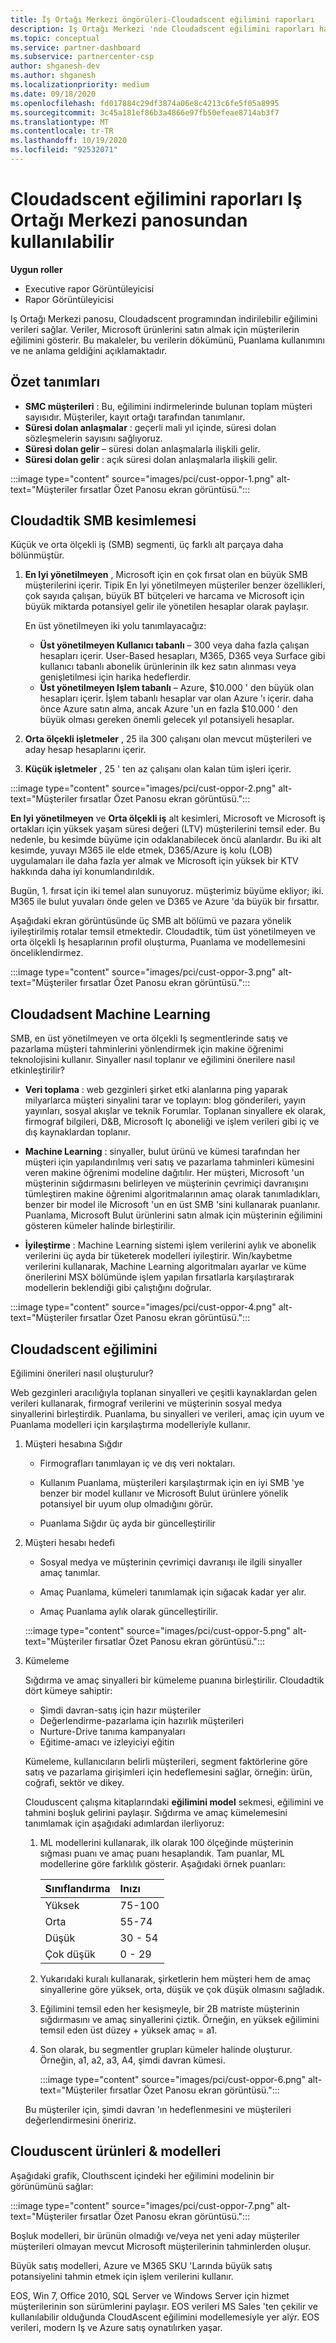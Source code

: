 ```yaml
---
title: İş Ortağı Merkezi öngörüleri-Cloudadscent eğilimini raporları
description: Iş Ortağı Merkezi 'nde Cloudadscent eğilimini raporları hakkında bilgi edinin. Microsoft ürünlerini satın almak için bir müşterinin eğilimini hakkında bilgiler içerir.
ms.topic: conceptual
ms.service: partner-dashboard
ms.subservice: partnercenter-csp
author: shganesh-dev
ms.author: shganesh
ms.localizationpriority: medium
ms.date: 09/18/2020
ms.openlocfilehash: fd017884c29df3874a06e8c4213c6fe5f05a8995
ms.sourcegitcommit: 3c45a181ef86b3a4866e97fb50efeae8714ab3f7
ms.translationtype: MT
ms.contentlocale: tr-TR
ms.lasthandoff: 10/19/2020
ms.locfileid: "92532071"
---
```

# <a name="cloudascent-propensity-reports-available-from-partner-center-dashboard"></a>Cloudadscent eğilimini raporları Iş Ortağı Merkezi panosundan kullanılabilir

**Uygun roller**
- Executive rapor Görüntüleyicisi
- Rapor Görüntüleyicisi

Iş Ortağı Merkezi panosu, Cloudadscent programından indirilebilir eğilimini verileri sağlar. Veriler, Microsoft ürünlerini satın almak için müşterilerin eğilimini gösterir.  Bu makaleler, bu verilerin dökümünü, Puanlama kullanımını ve ne anlama geldiğini açıklamaktadır.

## <a name="summary-definitions"></a>Özet tanımları

- **SMC müşterileri** : Bu, eğilimini indirmelerinde bulunan toplam müşteri sayısıdır.  Müşteriler, kayıt ortağı tarafından tanımlanır.
- **Süresi dolan anlaşmalar** : geçerli mali yıl içinde, süresi dolan sözleşmelerin sayısını sağlıyoruz.
- **Süresi dolan gelir** – süresi dolan anlaşmalarla ilişkili gelir.
- **Süresi dolan gelir** : açık süresi dolan anlaşmalarla ilişkili gelir.

:::image type="content" source="images/pci/cust-oppor-1.png" alt-text="Müşteriler fırsatlar Özet Panosu ekran görüntüsü.":::

## <a name="cloudascent-smb-segmentation"></a>Cloudadtik SMB kesimlemesi

Küçük ve orta ölçekli iş (SMB) segmenti, üç farklı alt parçaya daha bölünmüştür.

1. **En Iyi yönetilmeyen** , Microsoft için en çok fırsat olan en büyük SMB müşterilerini içerir. Tipik En Iyi yönetilmeyen müşteriler benzer özellikleri, çok sayıda çalışan, büyük BT bütçeleri ve harcama ve Microsoft için büyük miktarda potansiyel gelir ile yönetilen hesaplar olarak paylaşır.

   En üst yönetilmeyen iki yolu tanımlayacağız:

   - **Üst yönetilmeyen Kullanıcı tabanlı** – 300 veya daha fazla çalışan hesapları içerir. User-Based hesapları, M365, D365 veya Surface gibi kullanıcı tabanlı abonelik ürünlerinin ilk kez satın alınması veya genişletilmesi için harika hedeflerdir.
   - **Üst yönetilmeyen Işlem tabanlı** – Azure, $10.000 ' den büyük olan hesapları içerir. İşlem tabanlı hesaplar var olan Azure 'ı içerir. daha önce Azure satın alma, ancak Azure 'un en fazla $10.000 ' den büyük olması gereken önemli gelecek yıl potansiyeli hesaplar.

2. **Orta ölçekli işletmeler** , 25 ila 300 çalışanı olan mevcut müşterileri ve aday hesap hesaplarını içerir.

3. **Küçük işletmeler** , 25 ' ten az çalışanı olan kalan tüm işleri içerir.

:::image type="content" source="images/pci/cust-oppor-2.png" alt-text="Müşteriler fırsatlar Özet Panosu ekran görüntüsü.":::

**En Iyi yönetilmeyen** ve **Orta ölçekli iş** alt kesimleri, Microsoft ve Microsoft iş ortakları için yüksek yaşam süresi değeri (LTV) müşterilerini temsil eder. Bu nedenle, bu kesimde büyüme için odaklanabilecek öncü alanlardır. Bu iki alt kesimde, yuvayı M365 ile elde etmek, D365/Azure iş kolu (LOB) uygulamaları ile daha fazla yer almak ve Microsoft için yüksek bir KTV hakkında daha iyi konumlandırıldık.

Bugün, 1. fırsat için iki temel alan sunuyoruz. müşterimiz büyüme ekliyor; iki. M365 ile bulut yuvaları önde gelen ve D365 ve Azure 'da büyük bir fırsattır.

Aşağıdaki ekran görüntüsünde üç SMB alt bölümü ve pazara yönelik iyileştirilmiş rotalar temsil etmektedir. Cloudadtik, tüm üst yönetilmeyen ve orta ölçekli Iş hesaplarının profil oluşturma, Puanlama ve modellemesini önceliklendirmez.

:::image type="content" source="images/pci/cust-oppor-3.png" alt-text="Müşteriler fırsatlar Özet Panosu ekran görüntüsü.":::

## <a name="cloudascent-machine-learning"></a>Cloudadsent Machine Learning

SMB, en üst yönetilmeyen ve orta ölçekli Iş segmentlerinde satış ve pazarlama müşteri tahminlerini yönlendirmek için makine öğrenimi teknolojisini kullanır. Sinyaller nasıl toplanır ve eğilimini önerilere nasıl etkinleştirilir?

- **Veri toplama** : web gezginleri şirket etki alanlarına ping yaparak milyarlarca müşteri sinyalini tarar ve toplayın: blog gönderileri, yayın yayınları, sosyal akışlar ve teknik Forumlar.  Toplanan sinyallere ek olarak, firmograf bilgileri, D&B, Microsoft Iç aboneliği ve işlem verileri gibi iç ve dış kaynaklardan toplanır.

- **Machine Learning** : sinyaller, bulut ürünü ve kümesi tarafından her müşteri için yapılandırılmış veri satış ve pazarlama tahminleri kümesini veren makine öğrenimi modeline dağıtılır.  Her müşteri, Microsoft 'un müşterinin sığdırmasını belirleyen ve müşterinin çevrimiçi davranışını tümleştiren makine öğrenimi algoritmalarının amaç olarak tanımladıkları, benzer bir model ile Microsoft 'un en üst SMB 'sini kullanarak puanlanır. Puanlama, Microsoft Bulut ürünlerini satın almak için müşterinin eğilimini gösteren kümeler halinde birleştirilir.

- **İyileştirme** : Machine Learning sistemi işlem verilerini aylık ve abonelik verilerini üç ayda bir tüketerek modelleri iyileştirir.  Win/kaybetme verilerini kullanarak, Machine Learning algoritmaları ayarlar ve küme önerilerini MSX bölümünde işlem yapılan fırsatlarla karşılaştırarak modellerin beklendiği gibi çalıştığını doğrular.

:::image type="content" source="images/pci/cust-oppor-4.png" alt-text="Müşteriler fırsatlar Özet Panosu ekran görüntüsü.":::

## <a name="cloudascent-propensity"></a>Cloudadscent eğilimini

Eğilimini önerileri nasıl oluşturulur?

Web gezginleri aracılığıyla toplanan sinyalleri ve çeşitli kaynaklardan gelen verileri kullanarak, firmograf verilerini ve müşterinin sosyal medya sinyallerini birleştirdik.  Puanlama, bu sinyalleri ve verileri, amaç için uyum ve Puanlama modelleri için karşılaştırma modelleriyle kullanır.

1. Müşteri hesabına Sığdır

   - Firmografları tanımlayan iç ve dış veri noktaları.

   - Kullanım Puanlama, müşterileri karşılaştırmak için en iyi SMB 'ye benzer bir model kullanır ve Microsoft Bulut ürünlere yönelik potansiyel bir uyum olup olmadığını görür.

   - Puanlama Sığdır üç ayda bir güncelleştirilir

2. Müşteri hesabı hedefi

   - Sosyal medya ve müşterinin çevrimiçi davranışı ile ilgili sinyaller amaç tanımlar.

   - Amaç Puanlama, kümeleri tanımlamak için sığacak kadar yer alır.

   - Amaç Puanlama aylık olarak güncelleştirilir.

   :::image type="content" source="images/pci/cust-oppor-5.png" alt-text="Müşteriler fırsatlar Özet Panosu ekran görüntüsü.":::

3. Kümeleme

   Sığdırma ve amaç sinyalleri bir kümeleme puanına birleştirilir. Cloudadtik dört kümeye sahiptir:

      - Şimdi davran-satış için hazır müşteriler
      - Değerlendirme-pazarlama için hazırlık müşterileri
      - Nurture-Drive tanıma kampanyaları
      - Eğitime-amacı ve izleyiciyi eğitin

   Kümeleme, kullanıcıların belirli müşterileri, segment faktörlerine göre satış ve pazarlama girişimleri için hedeflemesini sağlar, örneğin: ürün, coğrafi, sektör ve dikey.

   Clouduscent çalışma kitaplarındaki **eğilimini model** sekmesi, eğilimini ve tahmini boşluk gelirini paylaşır. Sığdırma ve amaç kümelemesini tanımlamak için aşağıdaki adımlardan ilerliyoruz:

      1. ML modellerini kullanarak, ilk olarak 100 ölçeğinde müşterinin sığması puanı ve amaç puanı hesaplandık.  Tam puanlar, ML modellerine göre farklılık gösterir.  Aşağıdaki örnek puanları:

         |**Sınıflandırma**|**Inızı**|
         |---------|:---------|
         |Yüksek|75-100|
         |Orta|55-74|
         |Düşük|30 - 54|
         |Çok düşük|0 - 29|

      2. Yukarıdaki kuralı kullanarak, şirketlerin hem müşteri hem de amaç sinyallerine göre yüksek, orta, düşük ve çok düşük olmasını sağladık.

      3. Eğilimini temsil eden her kesişmeyle, bir 2B matriste müşterinin sığdırmasını ve amaç sinyallerini çiztik.     Örneğin, en yüksek eğilimini temsil eden üst düzey + yüksek amaç = a1.

      4. Son olarak, bu segmentler grupları kümeler halinde oluşturur.  Örneğin, a1, a2, a3, A4, şimdi davran kümesi.

         :::image type="content" source="images/pci/cust-oppor-6.png" alt-text="Müşteriler fırsatlar Özet Panosu ekran görüntüsü.":::

   Bu müşteriler için, şimdi davran 'ın hedeflenmesini ve müşterileri değerlendirmesini öneririz.

## <a name="cloudascent-products--models"></a>Clouduscent ürünleri & modelleri

Aşağıdaki grafik, Clouthscent içindeki her eğilimini modelinin bir görünümünü sağlar:

:::image type="content" source="images/pci/cust-oppor-7.png" alt-text="Müşteriler fırsatlar Özet Panosu ekran görüntüsü.":::

Boşluk modelleri, bir ürünün olmadığı ve/veya net yeni aday müşteriler müşterileri olmayan mevcut Microsoft müşterilerinin tahminlerden oluşur.

Büyük satış modelleri, Azure ve M365 SKU 'Larında büyük satış potansiyelini tahmin etmek için işlem verilerini kullanır.

EOS, Win 7, Office 2010, SQL Server ve Windows Server için hizmet müşterilerinin son sürümlerini paylaşır. EOS verileri MS Sales 'ten çekilir ve kullanılabilir olduğunda CloudAscent eğilimini modellemesiyle yer alýr. EOS verileri, modern Iş ve Azure satış oynatılırken yaşar.
